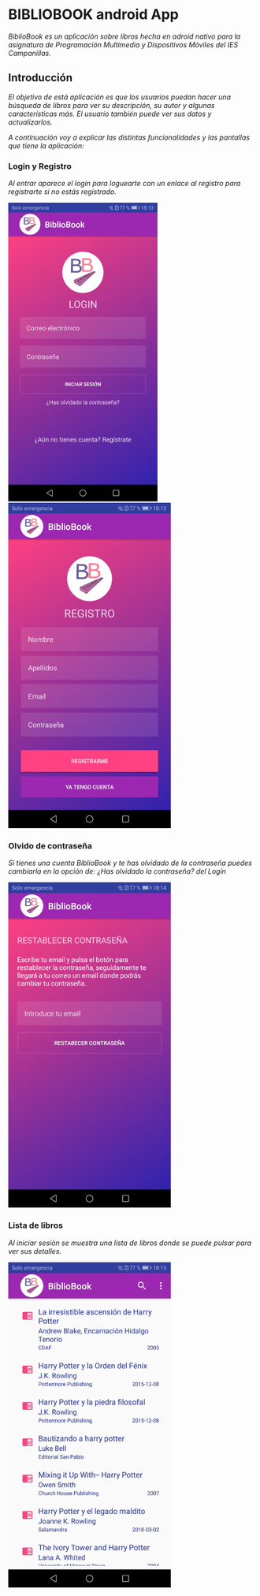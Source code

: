 # BIBLIOBOOK android App

_BiblioBook es un aplicación sobre libros hecha en adroid nativo para la asignatura de Programación Multimedia y Dispositivos Móviles del IES Campanillas._
 
## Introducción
 _El objetivo de está aplicación es que los usuarios puedan hacer una búsqueda de libros para ver su descripción, su autor y algunas características más. El usuario también puede ver sus datos y actualizarlos._
 
_A continuación voy a explicar las distintas funcionalidades y las pantallas que tiene la aplicación:_

### Login y Registro
 _Al entrar aparece el login para loguearte con un enlace al registro para registrarte si no estás registrado._

<img src="img/login.jpg" width="303"/> <img src="img/registro.jpg" width="330"/>

### Olvido de contraseña

_Si tienes una cuenta BiblioBook y te has olvidado de la contraseña puedes cambiarla en la opción de: ¿Has olvidado la contraseña? del Login_

<img src="img/restablecerContra.jpg" width="330"/>

### Lista de libros

_Al iniciar sesión se muestra una lista de libros donde se puede pulsar para ver sus detalles._

<img src="img/bookList.jpg" width="330"/>



